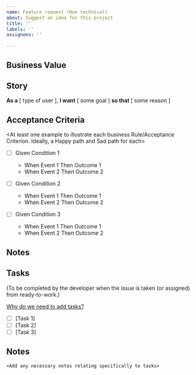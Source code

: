 ```yaml
---
name: Feature request (Non technical)
about: Suggest an idea for this project
title: ''
labels: ''
assignees: ''

---
```


## Business Value
<What value does it give the customer or business>

## Story
**As a**  [ type of user ],
**I want** [ some goal ]
**so that** [ some reason ]

## Acceptance Criteria
<At least one example to illustrate each business Rule/Acceptance Criterion. Ideally, a Happy path and Sad path for each>

- [ ] Given Condition 1
  - When Event 1 Then Outcome 1
  - When Event 2 Then Outcome 2

- [ ] Given Condition 2
  - When Event 1 Then Outcome 1
  - When Event 2 Then Outcome 2

- [ ] Given Condition 3
  - When Event 1 Then Outcome 1
  - When Event 2 Then Outcome 2

## Notes
<Document any additional details about the feature>

## Tasks
(To be completed by the developer when the issue is taken (or assigned) from ready-to-work.)

[Why do we need to add tasks?](https://healthlabs.slab.com/posts/tasking-stories-z7lh2l1w)

- [ ] [Task 1]
- [ ] [Task 2]
- [ ] [Task 3]

## Notes
```
<Add any necessary notes relating specifically to tasks>
```
